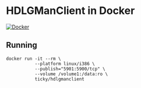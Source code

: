# HDLGManClient in Docker

[![Docker](https://github.com/ticky/docker-hdlgmanclient/actions/workflows/docker-publish.yml/badge.svg)](https://github.com/ticky/docker-hdlgmanclient/actions/workflows/docker-publish.yml)

## Running

```shell
docker run -it --rm \
           --platform linux/i386 \
           --publish="5901:5900/tcp" \
           --volume /volume1:/data:ro \
           ticky/hdlgmanclient
```

